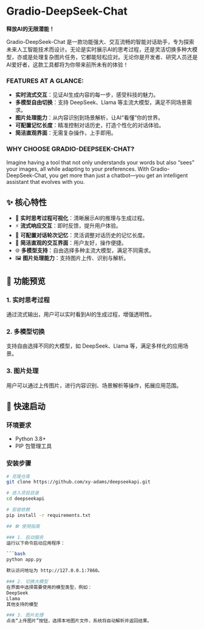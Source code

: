 # Gradio-DeepSeek-Chat

**释放AI的无限潜能！**

Gradio-DeepSeek-Chat 是一款功能强大、交互流畅的智能对话助手，专为探索未来人工智能技术而设计。无论是实时展示AI的思考过程，还是灵活切换多种大模型，亦或是处理复杂图片任务，它都能轻松应对。无论你是开发者、研究人员还是AI爱好者，这款工具都将为你带来前所未有的体验！

### FEATURES AT A GLANCE:
- **实时流式交互**：见证AI生成内容的每一步，感受科技的魅力。
- **多模型自由切换**：支持 DeepSeek、Llama 等主流大模型，满足不同场景需求。
- **图片处理能力**：从内容识别到场景解析，让AI“看懂”你的世界。
- **可配置记忆长度**：精准控制对话历史，打造个性化的对话体验。
- **简洁直观界面**：无需复杂操作，上手即用。

### WHY CHOOSE GRADIO-DEEPSEEK-CHAT?
Imagine having a tool that not only understands your words but also “sees” your images, all while adapting to your preferences. With Gradio-DeepSeek-Chat, you get more than just a chatbot—you get an intelligent assistant that evolves with you.

## ✨ 核心特性

- 🧠 **实时思考过程可视化**：清晰展示AI的推理与生成过程。
- ⚡ **流式响应交互**：即时反馈，提升用户体验。
- 🔄 **可配置对话轮次记忆**：灵活调整对话历史的记忆长度。
- 🎨 **简洁直观的交互界面**：用户友好，操作便捷。
- 🌐 **多模型支持**：自由选择多种主流大模型，满足不同需求。
- 🖼️ **图片处理能力**：支持图片上传、识别与解析。

## 📸 功能预览

### 1. 实时思考过程
通过流式输出，用户可以实时看到AI的生成过程，增强透明性。

### 2. 多模型切换
支持自由选择不同的大模型，如 DeepSeek、Llama 等，满足多样化的应用场景。

### 3. 图片处理
用户可以通过上传图片，进行内容识别、场景解析等操作，拓展应用范围。

## 🚀 快速启动

### 环境要求
- Python 3.8+
- PIP 包管理工具

### 安装步骤

```bash
# 克隆仓库
git clone https://github.com/xy-adams/deepseekapi.git

# 进入项目目录
cd deepseekapi

# 安装依赖
pip install -r requirements.txt

## 🛠 使用指南

### 1. 启动服务
运行以下命令启动应用程序：

```bash
python app.py

默认访问地址为 http://127.0.0.1:7860。

### 2. 切换大模型
在界面中选择需要使用的模型类型，例如：
DeepSeek
Llama
其他支持的模型

### 3. 图片处理
点击“上传图片”按钮，选择本地图片文件，系统将自动解析并返回结果。